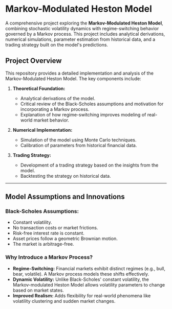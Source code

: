 # **Markov-Modulated Heston Model**

A comprehensive project exploring the **Markov-Modulated Heston Model**, combining stochastic volatility dynamics with regime-switching behavior governed by a Markov process. This project includes analytical derivations, numerical simulations, parameter estimation from historical data, and a trading strategy built on the model's predictions.

## **Project Overview**

This repository provides a detailed implementation and analysis of the Markov-Modulated Heston Model. The key components include:

1. **Theoretical Foundation:**
   - Analytical derivations of the model.
   - Critical review of the Black-Scholes assumptions and motivation for incorporating a Markov process.
   - Explanation of how regime-switching improves modeling of real-world market behavior.

2. **Numerical Implementation:**
   - Simulation of the model using Monte Carlo techniques.
   - Calibration of parameters from historical financial data.

3. **Trading Strategy:**
   - Development of a trading strategy based on the insights from the model.
   - Backtesting the strategy on historical data.

---

## **Model Assumptions and Innovations**

### **Black-Scholes Assumptions:**
- Constant volatility.
- No transaction costs or market frictions.
- Risk-free interest rate is constant.
- Asset prices follow a geometric Brownian motion.
- The market is arbitrage-free.

### **Why Introduce a Markov Process?**
- **Regime-Switching:** Financial markets exhibit distinct regimes (e.g., bull, bear, volatile). A Markov process models these shifts effectively.
- **Dynamic Volatility:** Unlike Black-Scholes' constant volatility, the Markov-modulated Heston Model allows volatility parameters to change based on market states.
- **Improved Realism:** Adds flexibility for real-world phenomena like volatility clustering and sudden market changes.
